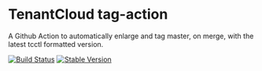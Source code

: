 # TenantCloud tag-action

A Github Action to automatically enlarge and tag master, on merge, with the latest tcctl formatted version.

[![Build Status](https://github.com/tenantcloud/tagger/workflows/Enlarge%20version/badge.svg)](https://github.com/tenantcloud/tagger/workflows/Enlarge%20version/badge.svg)
[![Stable Version](https://img.shields.io/github/v/tag/tenantcloud/tagger)](https://img.shields.io/github/v/tag/tenantcloud/tagger)
